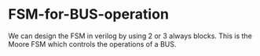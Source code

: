 # FSM-for-BUS-operation
We can design the FSM in verilog by using 2 or 3 always blocks.
This is the Moore FSM which controls the operations of a BUS.


